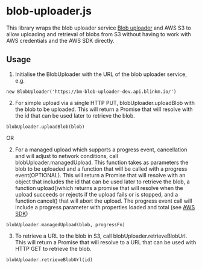 # blob-uploader.js

This library wraps the blob uploader service [Blob uploader](https://github.com/blinkmobile/blob-uploader) and AWS S3 to allow uploading and retrieval of blobs from S3 without having to work with AWS credentials and the AWS SDK directly.
## Usage
1.  Initialise the BlobUploader with the URL of the blob uploader service, e.g. 
```
new BlobUploader('https://bm-blob-uploader-dev.api.blinkm.io/')
```
2.  For simple upload via a single HTTP PUT, blobUploader.uploadBlob with the blob to be uploaded. This will return a Promise that will resolve with the id that can be used later to retrieve the blob.
```
blobUploader.uploadBlob(blob)
```
OR

2.  For a managed upload which supports a progress event, cancellation and will adjust to network conditions, call blobUploader.managedUpload. This function takes as parameters the blob to be uploaded and a function that will be called with a progress event(OPTIONAL). This will return a Promise that will resolve with an object that includes the id that can be used later to retrieve the blob, a function upload()which returns a promise that will resolve when the upload succeeds or rejects if the upload fails or is stopped, and a function cancel() that will abort the upload. The progress event call will include a progress parameter with properties loaded and total (see [AWS SDK](http://docs.aws.amazon.com/AWSJavaScriptSDK/latest/AWS/S3/ManagedUpload.html#httpUploadProgress-event))
```
blobUploader.managedUpload(blob, progressFn)
```

3.  To retrieve a URL to the blob in S3, call blobUploader.retrieveBlobUrl. This will return a Promise that will resolve to a URL that can be used with HTTP GET to retrieve the blob.
```
blobUploader.retrieveBlobUrl(id)
```
